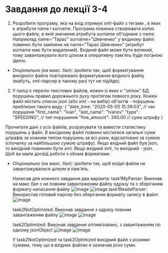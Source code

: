# Завдання до лекції 3-4

1. Розробити програму, яка на вхід отримує xml-файл з тегами <person>, в яких є атрибути name і surname.
Програма повинна створювати копію цього файлу, в якій значення атрибута surname об'єднане з name.
Наприклад name="Тарас" surname="Шевченко" у вхідному файлі повинно бути замінене на name="Тарас Шевченко" (атрибут surname має бути видалений).
Вхідний файл може бути великий, тому завантажувати його цілком в оперативну пам'ять буде поганою ідеєю.
* Опціонально (на макс. бал): зробити так, щоб форматування вихідного файла повторювало форматування вхідного файлу (мабуть, xml-парсер в такому разі тут не підійде).


2. У папці є перелік текстових файлів, кожен із яких є "зліпок" БД порушень правил дорожнього руху протягом певного року.
Кожен файл містить список json (або xml - на вибір) об'єктів - порушень приблизно такого виду:
{
    "date_time: "2020-05-05 15:39:03", // час порушеня
    "first_name": "Ivan",
    "last_name": "Ivanov"
    "type": "SPEEDING", // тип порушення
    "fine_amount": 340.00 // сума штрафу
}

Прочитати дані з усіх файлів, розрахувати та вивести статистику порушень у файл. В вихідному файлі повинні міститися загальні суми штрафів за кожним типом порушень за всі роки, відсортовані за сумою (спочатку за найбільшою сумою штрафу).
Якщо вхідний файл був json, то вихідний повиннен бути xml. Якщо вхідний xml, то вихідний - json. Щоб ви мали досвід роботи з обома форматами.
* Опціонально (на макс. бал): зробити так, щоб вхідні файли не завантажувалися цілком в пам'ять.
  
  Написав для кожного завдання два варіанта:
    task1MyParser:
     Виконав на макс бал з не повним завантаженям файлу одразу та з зберіганям формату написання файлу
  ![image](https://user-images.githubusercontent.com/75033218/204153123-25ffb98c-743d-43d0-bf28-ab8026174440.png)
![image](https://user-images.githubusercontent.com/75033218/204153133-86ef0d0d-7e3a-404a-8cd5-49e81f0ca805.png)
    task1ReadeParser:
     Використав готовий парсер без зберігання формату запису в файлі
  ![image](https://user-images.githubusercontent.com/75033218/204153150-c96d9aaa-6967-461a-b824-15da7b17acc1.png)

    task2NotOptimized:
     Виконав завдання з одразу повним завантаженям файлу
  ![image](https://user-images.githubusercontent.com/75033218/204153178-78b7df8f-17e3-44d8-9510-a2f998ec4544.png)
  ![image](https://user-images.githubusercontent.com/75033218/204153197-7183308e-0c1d-4a70-bd36-75962161619f.png)


    task2Optimized:
     Виконав завдання оптимізовано, з завантаженям по одному jsonObject
  ![image](https://user-images.githubusercontent.com/75033218/204153228-3f30a44f-5adc-40d8-8989-5d779487ad45.png)
  ![image](https://user-images.githubusercontent.com/75033218/204153236-81008a67-2423-4493-97ae-33a8f6c3fc66.png)
  
  У task2NotOptimized та task2Optimized вихідний файл з різними сумами, тому що в вхідних файлах я зазначав різні суми.

